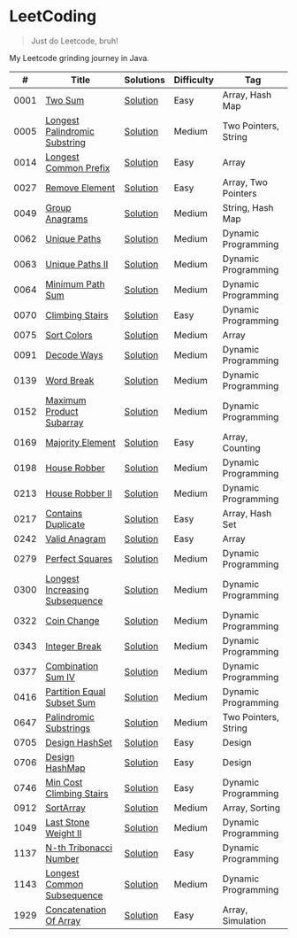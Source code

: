 # LeetCoding

> Just do Leetcode, bruh!

My Leetcode grinding journey in Java.

| #    | Title                                                                                           | Solutions                                                                                              | Difficulty | Tag                  |
|------|-------------------------------------------------------------------------------------------------|--------------------------------------------------------------------------------------------------------|------------|----------------------|
| 0001 | [Two Sum](https://leetcode.com/problems/two-sum/)                                               | [Solution](src/main/java/org/redquark/leetcoding/arrays/TwoSum.java)                                   | Easy       | Array, Hash Map      |
| 0005 | [Longest Palindromic Substring](https://leetcode.com/problems/longest-palindromic-substring/)   | [Solution](src/main/java/org/redquark/leetcoding/twopointers/LongestPalindromicSubstring.java)         | Medium     | Two Pointers, String |
| 0014 | [Longest Common Prefix](https://leetcode.com/problems/longest-common-prefix/)                   | [Solution](src/main/java/org/redquark/leetcoding/arrays/LongestCommonPrefix.java)                      | Easy       | Array                |
| 0027 | [Remove Element](https://leetcode.com/problems/remove-element/)                                 | [Solution](src/main/java/org/redquark/leetcoding/arrays/RemoveElement.java)                            | Easy       | Array, Two Pointers  |
| 0049 | [Group Anagrams](https://leetcode.com/problems/group-anagrams/)                                 | [Solution](src/main/java/org/redquark/leetcoding/strings/GroupAnagrams.java)                           | Medium     | String, Hash Map     |
| 0062 | [Unique Paths](https://leetcode.com/problems/unique-paths/)                                     | [Solution](src/main/java/org/redquark/leetcoding/dynamicprogramming/UniquePaths.java)                  | Medium     | Dynamic Programming  |
| 0063 | [Unique Paths II](https://leetcode.com/problems/unique-paths-ii/)                               | [Solution](src/main/java/org/redquark/leetcoding/dynamicprogramming/UniquePathsII.java)                | Medium     | Dynamic Programming  |
| 0064 | [Minimum Path Sum](https://leetcode.com/problems/minimum-path-sum/)                             | [Solution](src/main/java/org/redquark/leetcoding/dynamicprogramming/MinimumPathSum.java)               | Medium     | Dynamic Programming  |
| 0070 | [Climbing Stairs](https://leetcode.com/problems/climbing-stairs/)                               | [Solution](src/main/java/org/redquark/leetcoding/dynamicprogramming/ClimbingStairs.java)               | Easy       | Dynamic Programming  |
| 0075 | [Sort Colors](https://leetcode.com/problems/sort-colors/)                                       | [Solution](src/main/java/org/redquark/leetcoding/arrays/SortColors.java)                               | Medium     | Array                |
| 0091 | [Decode Ways](https://leetcode.com/problems/decode-ways/)                                       | [Solution](src/main/java/org/redquark/leetcoding/dynamicprogramming/DecodeWays.java)                   | Medium     | Dynamic Programming  |
| 0139 | [Word Break](https://leetcode.com/problems/word-break/)                                         | [Solution](src/main/java/org/redquark/leetcoding/dynamicprogramming/WordBreak.java)                    | Medium     | Dynamic Programming  |
| 0152 | [Maximum Product Subarray](https://leetcode.com/problems/maximum-product-subarray/)             | [Solution](src/main/java/org/redquark/leetcoding/dynamicprogramming/MaximumProductSubarray.java)       | Medium     | Dynamic Programming  |
| 0169 | [Majority Element](https://leetcode.com/problems/majority-element/)                             | [Solution](src/main/java/org/redquark/leetcoding/arrays/MajorityElement.java)                          | Easy       | Array, Counting      |
| 0198 | [House Robber](https://leetcode.com/problems/house-robber/)                                     | [Solution](src/main/java/org/redquark/leetcoding/dynamicprogramming/HouseRobber.java)                  | Medium     | Dynamic Programming  |
| 0213 | [House Robber II](https://leetcode.com/problems/house-robber-ii/)                               | [Solution](src/main/java/org/redquark/leetcoding/dynamicprogramming/HouseRobberII.java)                | Medium     | Dynamic Programming  |
| 0217 | [Contains Duplicate](https://leetcode.com/problems/contains-duplicate/)                         | [Solution](src/main/java/org/redquark/leetcoding/arrays/ContainsDuplicate.java)                        | Easy       | Array, Hash Set      |
| 0242 | [Valid Anagram](https://leetcode.com/problems/valid-anagram/)                                   | [Solution](src/main/java/org/redquark/leetcoding/arrays/ValidAnagram.java)                             | Easy       | Array                |
| 0279 | [Perfect Squares](https://leetcode.com/problems/perfect-squares/)                               | [Solution](src/main/java/org/redquark/leetcoding/dynamicprogramming/PerfectSquares.java)               | Medium     | Dynamic Programming  |
| 0300 | [Longest Increasing Subsequence](https://leetcode.com/problems/longest-increasing-subsequence/) | [Solution](src/main/java/org/redquark/leetcoding/dynamicprogramming/LongestIncreasingSubsequence.java) | Medium     | Dynamic Programming  |
| 0322 | [Coin Change](https://leetcode.com/problems/coin-change/)                                       | [Solution](src/main/java/org/redquark/leetcoding/dynamicprogramming/CoinChange.java)                   | Medium     | Dynamic Programming  |
| 0343 | [Integer Break](https://leetcode.com/problems/integer-break/)                                   | [Solution](src/main/java/org/redquark/leetcoding/dynamicprogramming/IntegerBreak.java)                 | Medium     | Dynamic Programming  |
| 0377 | [Combination Sum IV](https://leetcode.com/problems/combination-sum-iv/)                         | [Solution](src/main/java/org/redquark/leetcoding/dynamicprogramming/CombinationSumIV.java)             | Medium     | Dynamic Programming  |
| 0416 | [Partition Equal Subset Sum](https://leetcode.com/problems/partition-equal-subset-sum/)         | [Solution](src/main/java/org/redquark/leetcoding/dynamicprogramming/PartitionEqualSubsetSum.java)      | Medium     | Dynamic Programming  |
| 0647 | [Palindromic Substrings](https://leetcode.com/problems/palindromic-substrings/)                 | [Solution](src/main/java/org/redquark/leetcoding/twopointers/PalindromicSubstrings.java)               | Medium     | Two Pointers, String |
| 0705 | [Design HashSet](https://leetcode.com/problems/design-hashset/)                                 | [Solution](src/main/java/org/redquark/leetcoding/design/DesignHashSet.java)                            | Easy       | Design               |
| 0706 | [Design HashMap](https://leetcode.com/problems/design-hashmap/)                                 | [Solution](src/main/java/org/redquark/leetcoding/design/DesignHashMap.java)                            | Easy       | Design               |
| 0746 | [Min Cost Climbing Stairs](https://leetcode.com/problems/min-cost-climbing-stairs/)             | [Solution](src/main/java/org/redquark/leetcoding/dynamicprogramming/MinCostClimbingStairs.java)        | Easy       | Dynamic Programming  |
| 0912 | [SortArray](https://leetcode.com/problems/sort-array/)                                          | [Solution](src/main/java/org/redquark/leetcoding/arrays/SortArray.java)                                | Medium     | Array, Sorting       |
| 1049 | [Last Stone Weight II](https://leetcode.com/problems/last-stone-weight-ii/)                     | [Solution](src/main/java/org/redquark/leetcoding/dynamicprogramming/LastStoneWeightII.java)            | Medium     | Dynamic Programming  |
| 1137 | [N-th Tribonacci Number](https://leetcode.com/problems/n-th-tribonacci-number/)                 | [Solution](src/main/java/org/redquark/leetcoding/dynamicprogramming/NthTribonacciNumber.java)          | Easy       | Dynamic Programming  |
| 1143 | [Longest Common Subsequence](https://leetcode.com/problems/longest-common-subsequence/)         | [Solution](src/main/java/org/redquark/leetcoding/dynamicprogramming/LongestCommonSubsequence.java)     | Medium     | Dynamic Programming  |
| 1929 | [Concatenation Of Array](https://leetcode.com/problems/concatenation-of-array/)                 | [Solution](src/main/java/org/redquark/leetcoding/arrays/ConcatenationOfArray.java)                     | Easy       | Array, Simulation    |